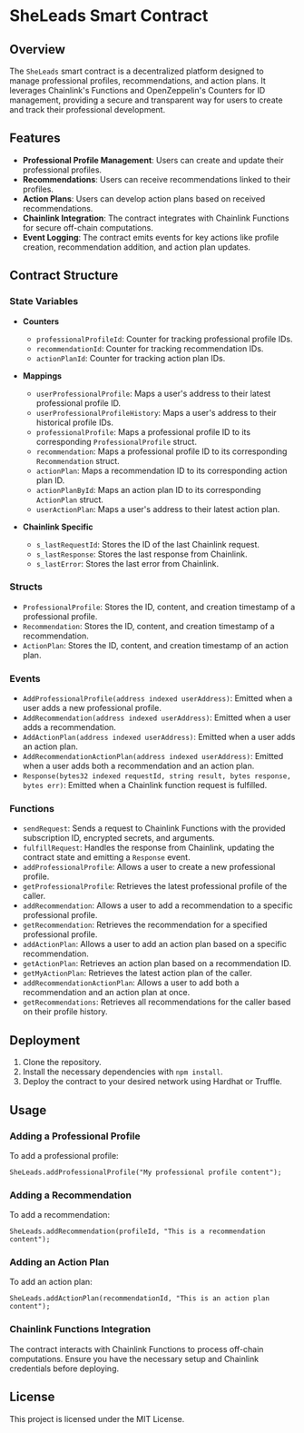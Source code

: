 # SheLeads Smart Contract

## Overview

The `SheLeads` smart contract is a decentralized platform designed to manage professional profiles, recommendations, and action plans. It leverages Chainlink's Functions and OpenZeppelin's Counters for ID management, providing a secure and transparent way for users to create and track their professional development.

## Features

- **Professional Profile Management**: Users can create and update their professional profiles.
- **Recommendations**: Users can receive recommendations linked to their profiles.
- **Action Plans**: Users can develop action plans based on received recommendations.
- **Chainlink Integration**: The contract integrates with Chainlink Functions for secure off-chain computations.
- **Event Logging**: The contract emits events for key actions like profile creation, recommendation addition, and action plan updates.

## Contract Structure

### State Variables

- **Counters**
  - `professionalProfileId`: Counter for tracking professional profile IDs.
  - `recommendationId`: Counter for tracking recommendation IDs.
  - `actionPlanId`: Counter for tracking action plan IDs.

- **Mappings**
  - `userProfessionalProfile`: Maps a user's address to their latest professional profile ID.
  - `userProfessionalProfileHistory`: Maps a user's address to their historical profile IDs.
  - `professionalProfile`: Maps a professional profile ID to its corresponding `ProfessionalProfile` struct.
  - `recommendation`: Maps a professional profile ID to its corresponding `Recommendation` struct.
  - `actionPlan`: Maps a recommendation ID to its corresponding action plan ID.
  - `actionPlanById`: Maps an action plan ID to its corresponding `ActionPlan` struct.
  - `userActionPlan`: Maps a user's address to their latest action plan.

- **Chainlink Specific**
  - `s_lastRequestId`: Stores the ID of the last Chainlink request.
  - `s_lastResponse`: Stores the last response from Chainlink.
  - `s_lastError`: Stores the last error from Chainlink.

### Structs

- `ProfessionalProfile`: Stores the ID, content, and creation timestamp of a professional profile.
- `Recommendation`: Stores the ID, content, and creation timestamp of a recommendation.
- `ActionPlan`: Stores the ID, content, and creation timestamp of an action plan.

### Events

- `AddProfessionalProfile(address indexed userAddress)`: Emitted when a user adds a new professional profile.
- `AddRecommendation(address indexed userAddress)`: Emitted when a user adds a recommendation.
- `AddActionPlan(address indexed userAddress)`: Emitted when a user adds an action plan.
- `AddRecommendationActionPlan(address indexed userAddress)`: Emitted when a user adds both a recommendation and an action plan.
- `Response(bytes32 indexed requestId, string result, bytes response, bytes err)`: Emitted when a Chainlink function request is fulfilled.

### Functions

- `sendRequest`: Sends a request to Chainlink Functions with the provided subscription ID, encrypted secrets, and arguments.
- `fulfillRequest`: Handles the response from Chainlink, updating the contract state and emitting a `Response` event.
- `addProfessionalProfile`: Allows a user to create a new professional profile.
- `getProfessionalProfile`: Retrieves the latest professional profile of the caller.
- `addRecommendation`: Allows a user to add a recommendation to a specific professional profile.
- `getRecommendation`: Retrieves the recommendation for a specified professional profile.
- `addActionPlan`: Allows a user to add an action plan based on a specific recommendation.
- `getActionPlan`: Retrieves an action plan based on a recommendation ID.
- `getMyActionPlan`: Retrieves the latest action plan of the caller.
- `addRecommendationActionPlan`: Allows a user to add both a recommendation and an action plan at once.
- `getRecommendations`: Retrieves all recommendations for the caller based on their profile history.

## Deployment

1. Clone the repository.
2. Install the necessary dependencies with `npm install`.
3. Deploy the contract to your desired network using Hardhat or Truffle.

## Usage

### Adding a Professional Profile

To add a professional profile:

```solidity
SheLeads.addProfessionalProfile("My professional profile content");
```

### Adding a Recommendation

To add a recommendation:

```solidity
SheLeads.addRecommendation(profileId, "This is a recommendation content");
```

### Adding an Action Plan

To add an action plan:

```solidity
SheLeads.addActionPlan(recommendationId, "This is an action plan content");
```

### Chainlink Functions Integration

The contract interacts with Chainlink Functions to process off-chain computations. Ensure you have the necessary setup and Chainlink credentials before deploying.

## License

This project is licensed under the MIT License.